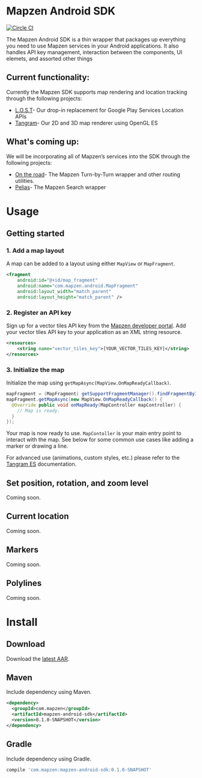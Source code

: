 # Mapzen Android SDK
[![Circle CI](https://circleci.com/gh/mapzen/android.svg?style=svg&circle-token=3191e9499a851a9a3869a72ee3c55d4e29133ebc)](https://circleci.com/gh/mapzen/android)

The Mapzen Android SDK is a thin wrapper that packages up everything you need to use Mapzen services in your Android applications. It also handles API key management, interaction between the components, UI elemets, and assorted other things

## Current functionality:
Currently the Mapzen SDK supports map rendering and location tracking through the following projects:

- [L.O.S.T](https://github.com/mapzen/lost)- Our drop-in replacement for Google Play Services Location APIs
- [Tangram](https://github.com/tangrams/tangram-es/)- Our 2D and 3D map renderer using OpenGL ES

## What's coming up:
We will be incorporating all of Mapzen’s services into the SDK through the following projects:

- [On the road](https://github.com/mapzen/on-the-road)- The Mapzen Turn-by-Turn wrapper and other routing utilities.
- [Pelias](https://github.com/pelias/pelias-android-sdk)- The Mapzen Search wrapper

# Usage

## Getting started

### 1. Add a map layout

A map can be added to a layout using either `MapView` or `MapFragment`.

```xml
<fragment
    android:id="@+id/map_fragment"
    android:name="com.mapzen.android.MapFragment"
    android:layout_width="match_parent"
    android:layout_height="match_parent" />
```

### 2. Register an API key

Sign up for a vector tiles API key from the [Mapzen developer portal](https://mapzen.com/developers). Add your vector tiles API key to your application as an XML string resource.

```xml
<resources>
    <string name="vector_tiles_key">[YOUR_VECTOR_TILES_KEY]</string>
</resources>
```

### 3. Initialize the map

Initialize the map using `getMapAsync(MapView.OnMapReadyCallback)`.

```java
mapFragment = (MapFragment) getSupportFragmentManager().findFragmentById(R.id.fragment);
mapFragment.getMapAsync(new MapView.OnMapReadyCallback() {
  @Override public void onMapReady(MapController mapController) {
    // Map is ready.
  }
});
```

Your map is now ready to use. `MapContoller` is your main entry point to interact with the map. See below for some common use cases like adding a marker or drawing a line.

For advanced use (animations, custom styles, etc.) please refer to the [Tangram ES](https://github.com/tangrams/tangram-es) documentation.

## Set position, rotation, and zoom level

Coming soon.

## Current location

Coming soon.

## Markers

Coming soon.

## Polylines

Coming soon.

# Install

## Download

Download the [latest AAR](https://oss.sonatype.org/content/repositories/snapshots/com/mapzen/mapzen-android-sdk/0.1.0-SNAPSHOT/).

## Maven

Include dependency using Maven.

```xml
<dependency>
  <groupId>com.mapzen</groupId>
  <artifactId>mapzen-android-sdk</artifactId>
  <version>0.1.0-SNAPSHOT</version>
</dependency>
```

## Gradle

Include dependency using Gradle.

```groovy
compile 'com.mapzen:mapzen-android-sdk:0.1.0-SNAPSHOT'
```
